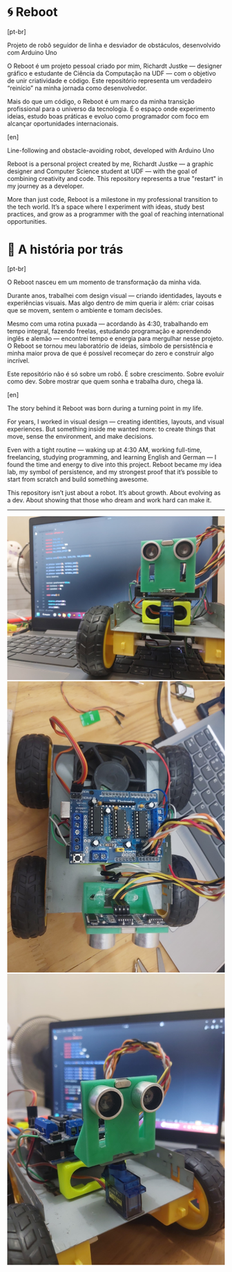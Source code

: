 # 🌀 Reboot

[pt-br]

Projeto de robô seguidor de linha e desviador de obstáculos, desenvolvido com Arduino Uno

O Reboot é um projeto pessoal criado por mim, Richardt Justke — designer gráfico e estudante de Ciência da Computação na UDF — com o objetivo de unir criatividade e código. Este repositório representa um verdadeiro “reinício” na minha jornada como desenvolvedor.

Mais do que um código, o Reboot é um marco da minha transição profissional para o universo da tecnologia. É o espaço onde experimento ideias, estudo boas práticas e evoluo como programador com foco em alcançar oportunidades internacionais.

[en]

Line-following and obstacle-avoiding robot, developed with Arduino Uno

Reboot is a personal project created by me, Richardt Justke — a graphic designer and Computer Science student at UDF — with the goal of combining creativity and code. This repository represents a true "restart" in my journey as a developer.

More than just code, Reboot is a milestone in my professional transition to the tech world. It’s a space where I experiment with ideas, study best practices, and grow as a programmer with the goal of reaching international opportunities.

# 🧠 A história por trás

[pt-br]

O Reboot nasceu em um momento de transformação da minha vida.

Durante anos, trabalhei com design visual — criando identidades, layouts e experiências visuais. Mas algo dentro de mim queria ir além: criar coisas que se movem, sentem o ambiente e tomam decisões.

Mesmo com uma rotina puxada — acordando às 4:30, trabalhando em tempo integral, fazendo freelas, estudando programação e aprendendo inglês e alemão — encontrei tempo e energia para mergulhar nesse projeto. O Reboot se tornou meu laboratório de ideias, símbolo de persistência e minha maior prova de que é possível recomeçar do zero e construir algo incrível.

Este repositório não é só sobre um robô. É sobre crescimento. Sobre evoluir como dev. Sobre mostrar que quem sonha e trabalha duro, chega lá.

[en]

The story behind it
Reboot was born during a turning point in my life.

For years, I worked in visual design — creating identities, layouts, and visual experiences. But something inside me wanted more: to create things that move, sense the environment, and make decisions.

Even with a tight routine — waking up at 4:30 AM, working full-time, freelancing, studying programming, and learning English and German — I found the time and energy to dive into this project. Reboot became my idea lab, my symbol of persistence, and my strongest proof that it’s possible to start from scratch and build something awesome.

This repository isn’t just about a robot. It’s about growth. About evolving as a dev. About showing that those who dream and work hard can make it.

---

![reboot photo](Img/Reboot2.jpg)  
![reboot photo](Img/Reboot3.jpg)  
![reboot photo](Img/Reboot4.jpg)

